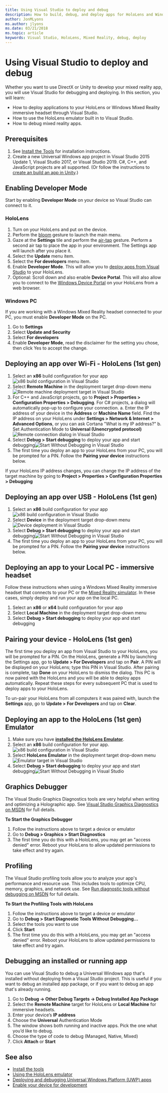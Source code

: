 ```yaml
---
title: Using Visual Studio to deploy and debug 
description: How to build, debug, and deploy apps for HoloLens and Windows Mixed Reality using Visual Studio.
author: JonMLyons
ms.author: jlyons
ms.date: 03/21/2018
ms.topic: article
keywords: Visual Studio, HoloLens, Mixed Reality, debug, deploy
---
```




# Using Visual Studio to deploy and debug

Whether you want to use DirectX or Unity to develop your mixed reality app, you will use Visual Studio for debugging and deploying. In this section, you will learn:
* How to deploy applications to your HoloLens or Windows Mixed Reality immersive headset through Visual Studio.
* How to use the HoloLens emulator built in to Visual Studio.
* How to debug mixed reality apps.

## Prerequisites
1. See [Install the Tools](install-the-tools.md) for installation instructions.
2. Create a new Universal Windows app project in Visual Studio 2015 Update 1, Visual Studio 2017, or Visual Studio 2019. C#, C++, and JavaScript projects are all supported. (Or follow the instructions to [create an build an app in Unity](holograms-100.md).)

## Enabling Developer Mode

Start by enabling **Developer Mode** on your device so Visual Studio can connect to it.

### HoloLens
1. Turn on your HoloLens and put on the device.
2. Perform the [bloom](gestures.md#bloom) gesture to launch the main menu.
3. Gaze at the **Settings** tile and perform the [air-tap](gestures.md#air-tap) gesture. Perform a second air tap to place the app in your environment. The Settings app will launch after you place it.
4. Select the **Update** menu item.
5. Select the **For developers** menu item.
6. Enable **Developer Mode**. This will allow you to [deploy apps from Visual Studio](using-visual-studio.md) to your HoloLens.
7. Optional: Scroll down and also enable **Device Portal**. This will also allow you to connect to the [Windows Device Portal](using-the-windows-device-portal.md) on your HoloLens from a web browser.

### Windows PC

If you are working with a Windows Mixed Reality headset connected to your PC, you must enable **Developer Mode** on the PC.
1. Go to **Settings**
2. Select **Update and Security**
3. Select **For developers**
4. Enable **Developer Mode**, read the disclaimer for the setting you chose, then click Yes to accept the change.

## Deploying an app over Wi-Fi - HoloLens (1st gen)
1. Select an **x86** build configuration for your app 
![x86 build configuration in Visual Studio](images/x86setting.png)
2. Select **Remote Machine** in the deployment target drop-down menu ![Remote machine deployment target in Visual Studio](images/remotemachinesetting.png)
3. For C++ and JavaScript projects, go to **Project > Properties > Configuration Properties > Debugging**. For C# projects, a dialog will automatically pop-up to configure your connection.
  a. Enter the IP address of your device in the **Address** or **Machine Name** field. Find the IP address on your HoloLens under **Settings > Network & Internet > Advanced Options**, or you can ask Cortana "What is my IP address?"
  b. Set Authentication Mode to **Universal (Unencrypted protocol)**![Remote connection dialog in Visual Studio](images/remotedeploy.png)
4. Select **Debug > Start debugging** to deploy your app and start debugging![Start Without Debugging in Visual Studio](images/deploynodebugging.png)
5. The first time you deploy an app to your HoloLens from your PC, you will be prompted for a PIN. Follow the **Pairing your device** instructions below.

If your HoloLens IP address changes, you can change the IP address of the target machine by going to **Project > Properties > Configuration Properties > Debugging**

## Deploying an app over USB - HoloLens (1st gen)
1. Select an **x86** build configuration for your app
![x86 build configuration in Visual Studio](images/x86setting.png)
2. Select **Device** in the deployment target drop-down menu![Device deployment in Visual Studio](images/buildsettingsusbdeploy.png)
3. Select **Debug > Start debugging** to deploy your app and start debugging![Start Without Debugging in Visual Studio](images/deploynodebugging.png)
4. The first time you deploy an app to your HoloLens from your PC, you will be prompted for a PIN. Follow the **Pairing your device** instructions below.

## Deploying an app to your Local PC - immersive headset

Follow these instructions when using a Windows Mixed Reality immersive headset that connects to your PC or the [Mixed Reality simulator](using-the-windows-mixed-reality-simulator.md). In these cases, simply deploy and run your app on the local PC.
1. Select an **x86** or **x64** build configuration for your app
2. Select **Local Machine** in the deployment target drop-down menu
3. Select **Debug > Start debugging** to deploy your app and start debugging

## Pairing your device - HoloLens (1st gen)

The first time you deploy an app from Visual Studio to your HoloLens, you will be prompted for a PIN. On the HoloLens, generate a PIN by launching the Settings app, go to **Update > For Developers** and tap on **Pair**. A PIN will be displayed on your HoloLens; type this PIN in Visual Studio. After pairing is complete, tap **Done** on your HoloLens to dismiss the dialog. This PC is now paired with the HoloLens and you will be able to deploy apps automatically. Repeat these steps for every subsequent PC that is used to deploy apps to your HoloLens.

To un-pair your HoloLens from all computers it was paired with, launch the **Settings** app, go to **Update > For Developers** and tap on **Clear**.

## Deploying an app to the HoloLens (1st gen) Emulator
1. Make sure you have **[installed the HoloLens Emulator](install-the-tools.md)**.
2. Select an **x86** build configuration for your app.
![x86 build configuration in Visual Studio](images/x86setting.png)
3. Select **HoloLens Emulator** in the deployment target drop-down menu![Emulator target in Visual Studio](images/deployemulator.png)
4. Select **Debug > Start debugging** to deploy your app and start debugging![Start Without Debugging in Visual Studio](images/deploynodebugging.png)

## Graphics Debugger

The Visual Studio Graphics Diagnostics tools are very helpful when writing and optimizing a Holographic app. See [Visual Studio Graphics Diagnostics on MSDN](https://msdn.microsoft.com/library/hh315751.aspx) for full details.

**To Start the Graphics Debugger**
1. Follow the instructions above to target a device or emulator
2. Go to **Debug > Graphics > Start Diagnostics**
3. The first time you do this with a HoloLens, you may get an "access denied" error. Reboot your HoloLens to allow updated permissions to take effect and try again.

## Profiling

The Visual Studio profiling tools allow you to analyze your app's performance and resource use. This includes tools to optimize CPU, memory, graphics, and network use. See [Run diagnostic tools without debugging on MSDN](https://msdn.microsoft.com/library/dn957936.aspx) for full details.

**To Start the Profiling Tools with HoloLens**
1. Follow the instructions above to target a device or emulator
2. Go to **Debug > Start Diagnostic Tools Without Debugging...**
3. Select the tools you want to use
4. Click **Start**
5. The first time you do this with a HoloLens, you may get an "access denied" error. Reboot your HoloLens to allow updated permissions to take effect and try again.

## Debugging an installed or running app

You can use Visual Studio to debug a Universal Windows app that's installed without deploying from a Visual Studio project. This is useful if you want to debug an installed app package, or if you want to debug an app that's already running.
1. Go to **Debug -> Other Debug Targets -> Debug Installed App Package**
2. Select the **Remote Machine** target for HoloLens or **Local Machine** for immersive headsets.
3. Enter your device’s **IP address**
4. Choose the **Universal** Authentication Mode
5. The window shows both running and inactive apps. Pick the one what you’d like to debug.
6. Choose the type of code to debug (Managed, Native, Mixed)
7. Click **Attach** or **Start**

## See also
* [Install the tools](install-the-tools.md)
* [Using the HoloLens emulator](using-the-hololens-emulator.md)
* [Deploying and debugging Universal Windows Platform (UWP) apps](https://msdn.microsoft.com/library/windows/apps/xaml/mt613243.aspx)
* [Enable your device for development](https://docs.microsoft.com/windows/uwp/get-started/enable-your-device-for-development)
